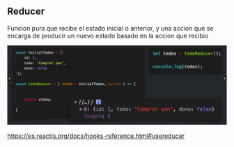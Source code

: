 

## Reducer

Funcion pura que recibe el estado inicial o anterior, y una accion que se encarga de producir un nuevo estado basado en la accion que recibio

![](./galeria/reducer.PNG)


https://es.reactjs.org/docs/hooks-reference.html#usereducer

